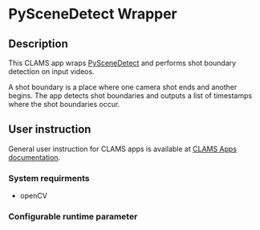 # PySceneDetect Wrapper 

## Description
This CLAMS app wraps [PySceneDetect](https://pyscenedetect.readthedocs.io/en/latest/) and performs shot boundary detection on input videos.

A shot boundary is a place where one camera shot ends and another begins. The app detects shot boundaries and outputs a list of timestamps where the shot boundaries occur.

## User instruction

General user instruction for CLAMS apps is available at [CLAMS Apps documentation](https://apps.clams.ai/clamsapp).

### System requirments

* openCV

### Configurable runtime parameter
